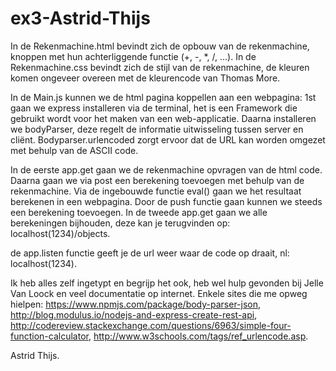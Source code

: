 # ex3-Astrid-Thijs

In de Rekenmachine.html bevindt zich de opbouw van de rekenmachine, knoppen met hun achterliggende functie (+, -, *, /, ...).
In de Rekenmachine.css bevindt zich de stijl van de rekenmachine, de kleuren komen ongeveer overeen met de kleurencode van Thomas More.

In de Main.js kunnen we de html pagina koppellen aan een webpagina:
1st gaan we express installeren via de terminal, het is een Framework die gebruikt wordt voor het maken van een web-applicatie.
Daarna installeren we bodyParser, deze regelt de informatie uitwisseling tussen server en cliënt.
Bodyparser.urlencoded zorgt ervoor dat de URL kan worden omgezet met behulp van de ASCII code.

In de eerste app.get gaan we de rekenmachine opvragen van de html code.
Daarna gaan we via post een berekening toevoegen met behulp van de rekenmachine. 
  Via de ingebouwde functie eval() gaan we het resultaat berekenen in een webpagina.
  Door de push functie gaan kunnen we steeds een berekening toevoegen.
In de tweede app.get gaan we alle berekeningen bijhouden, deze kan je terugvinden op: localhost(1234)/objects.

de app.listen functie geeft je de url weer waar de code op draait, nl: localhost(1234).


Ik heb alles zelf ingetypt en begrijp het ook, heb wel hulp gevonden bij Jelle Van Loock en veel documentatie op internet. 
Enkele sites die me opweg hielpen: 
  https://www.npmjs.com/package/body-parser-json,
  http://blog.modulus.io/nodejs-and-express-create-rest-api, 
  http://codereview.stackexchange.com/questions/6963/simple-four-function-calculator, 
  http://www.w3schools.com/tags/ref_urlencode.asp.

Astrid Thijs.
